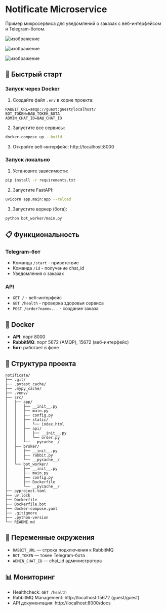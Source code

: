 # Notificate Microservice

Пример микросервиса для уведомлений о заказах с веб-интерфейсом и Telegram-ботом.

![изображение](https://github.com/user-attachments/assets/d7062ba2-fd5e-43d3-a9a5-1824a01210f0)

![изображение](https://github.com/user-attachments/assets/cc2bc194-c49a-4005-9975-b5f55ea50f8d)

![изображение](https://github.com/user-attachments/assets/f1685485-9d4f-4db5-b954-1e68de9e8884)


## 🚀 Быстрый старт

### Запуск через Docker

1. Создайте файл `.env` в корне проекта:
```env
RABBIT_URL=amqp://guest:guest@localhost/
BOT_TOKEN=ВАШ_ТОКЕН_БОТА
ADMIN_CHAT_ID=ВАШ_CHAT_ID
```

2. Запустите все сервисы:
```bash
docker-compose up --build
```

3. Откройте веб-интерфейс: http://localhost:8000

### Запуск локально

1. Установите зависимости:
```bash
pip install -r requirements.txt
```

2. Запустите FastAPI:
```bash
uvicorn app.main:app --reload
```

3. Запустите воркер (бота):
```bash
python bot_worker/main.py
```

## 📋 Функциональность

### Telegram-бот
- Команда `/start` - приветствие
- Команда `/id` - получение chat_id
- Уведомления о заказах

### API
- `GET /` - веб-интерфейс
- `GET /health` - проверка здоровья сервиса
- `POST /order?name=...` - создание заказа

## 🐳 Docker

- **API**: порт 8000
- **RabbitMQ**: порт 5672 (AMQP), 15672 (веб-интерфейс)
- **Бот**: работает в фоне

## 📁 Структура проекта

```
notificate/
├── .git/
├── .pytest_cache/
├── .mypy_cache/
├── .venv/
├── src/
│   ├── app/
│   │   ├── __init__.py
│   │   ├── main.py
│   │   ├── config.py
│   │   ├── static/
│   │   │   └── index.html
│   │   ├── api/
│   │   │   ├── __init__.py
│   │   │   └── order.py
│   │   └── __pycache__/
│   ├── broker/
│   │   ├── __init__.py
│   │   ├── rabbit.py
│   │   └── __pycache__/
│   └── bot_worker/
│       ├── __init__.py
│       ├── main.py
│       ├── config.py
│       ├── Dockerfile
│       └── __pycache__/
├── pyproject.toml
├── uv.lock
├── Dockerfile
├── Dockerfile.bot
├── docker-compose.yaml
├── .gitignore
├── .python-version
└── README.md
```

## 🔧 Переменные окружения

- `RABBIT_URL` — строка подключения к RabbitMQ
- `BOT_TOKEN` — токен Telegram-бота
- `ADMIN_CHAT_ID` — chat_id администратора

## 📊 Мониторинг

- Healthcheck: `GET /health`
- RabbitMQ Management: http://localhost:15672 (guest/guest)
- API документация: http://localhost:8000/docs 
